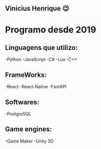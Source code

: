 ## Vinicius Henrique 😉
# Programo desde 2019

## Linguagens que utilizo:
-Python
-JavaScript
-C#
-Lua
-C++

## FrameWorks:
-React
-React-Native
-FastAPI

## Softwares:
-PostgreSQL

## Game engines:
-Game Maker
-Unity 3D
